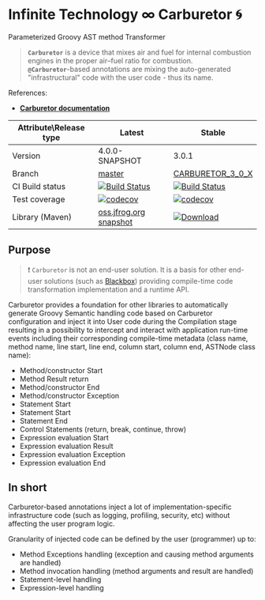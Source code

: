 # Infinite Technology ∞ Carburetor 🌀
Parameterized Groovy AST method Transformer

> **`Carburetor`** is a device that mixes air and fuel for internal combustion engines in the proper air–fuel ratio for combustion.<br/>
**`@Carburetor`**-based annotations are mixing the auto-generated "infrastructural" code with the user code - thus its name.

References:

- **[Carburetor documentation](https://github.com/INFINITE-TECHNOLOGY/CARBURETOR/wiki)**

|Attribute\Release type|Latest|Stable|
|----------------------|------|------|
|Version|4.0.0-SNAPSHOT|3.0.1|
|Branch|[master](https://github.com/INFINITE-TECHNOLOGY/CARBURETOR)|[CARBURETOR_3_0_X](https://github.com/INFINITE-TECHNOLOGY/CARBURETOR/tree/CARBURETOR_3_0_X)|
|CI Build status|[![Build Status](https://travis-ci.com/INFINITE-TECHNOLOGY/CARBURETOR.svg?branch=master)](https://travis-ci.com/INFINITE-TECHNOLOGY/CARBURETOR)|[![Build Status](https://travis-ci.com/INFINITE-TECHNOLOGY/CARBURETOR.svg?branch=CARBURETOR_3_0_X)](https://travis-ci.com/INFINITE-TECHNOLOGY/CARBURETOR)|
|Test coverage|[![codecov](https://codecov.io/gh/INFINITE-TECHNOLOGY/CARBURETOR/branch/master/graphs/badge.svg)](https://codecov.io/gh/INFINITE-TECHNOLOGY/CARBURETOR/branch/master/graphs)|[![codecov](https://codecov.io/gh/INFINITE-TECHNOLOGY/CARBURETOR/branch/CARBURETOR_3_0_X/graphs/badge.svg)](https://codecov.io/gh/INFINITE-TECHNOLOGY/CARBURETOR/branch/CARBURETOR_3_0_X/graphs)|
|Library (Maven)|[oss.jfrog.org snapshot](https://oss.jfrog.org/artifactory/webapp/#/artifacts/browse/tree/General/oss-snapshot-local/io/infinite/carburetor/4.0.0-SNAPSHOT)|[ ![Download](https://api.bintray.com/packages/infinite-technology/m2/carburetor/images/download.svg) ](https://bintray.com/infinite-technology/m2/carburetor/_latestVersion)|

## Purpose

> ❗ `Carburetor` is not an end-user solution. It is a basis for other end-user solutions (such as [Blackbox](https://github.com/INFINITE-TECHNOLOGY/BLACKBOX)) providing compile-time code transformation implementation and a runtime API.

Carburetor provides a foundation for other libraries to automatically generate Groovy Semantic handling code based on Carburetor configuration and inject it into User code during the Compilation stage resulting in a possibility to intercept and interact with application run-time events including their corresponding compile-time metadata (class name, method name, line start, line end, column start, column end, ASTNode class name):

- Method/constructor Start
- Method Result return
- Method/constructor End
- Method/constructor Exception
- Statement Start
- Statement Start
- Statement End
- Control Statements (return, break, continue, throw)
- Expression evaluation Start
- Expression evaluation Result
- Expression evaluation Exception
- Expression evaluation End

## In short

Carburetor-based annotations inject a lot of implementation-specific infrastructure code (such as logging, profiling, security, etc) without affecting the user program logic.

Granularity of injected code can be defined by the user (programmer) up to:
- Method Exceptions handling (exception and causing method arguments are handled)
- Method invocation handling (method arguments and result are handled)
- Statement-level handling
- Expression-level handling
